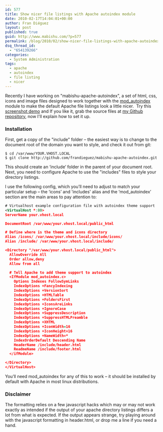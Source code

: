```yaml
---
id: 577
title: Show nicer file listings with Apache autoindex module
date: 2010-02-17T14:04:01+00:00
author: Fran Diéguez
layout: post
published: true
guid: http://www.mabishu.com/?p=577
permalink: /blog/2010/02/show-nicer-file-listings-with-apache-autoindex-module/
dsq_thread_id:
  - "654139266"
categories:
  - System Administration
tags:
  - apache
  - autoindex
  - file listing
  - nicer
---
```

Recently I have working on "mabishu-apache-autoindex", a set of html, css, icons and image files designed to work together with the <a href="http://httpd.apache.org/docs/2.0/mod/mod_autoindex.html">mod_autoindex</a> module to make the default Apache file listings look a little nicer.  Try this <a title="Screenshot demo of mabishu apache autoindex theme" href="http://img715.yfrog.com/img715/3013/capturadepantalla.png">screenshot demo</a> and If you like it, grab the source files at <a href="http://github.com/frandieguez/mabishu-apache-autoindex">my Github repository</a>, now I'll explain how to set it up.
<h3>Installation</h3>
First, get a copy of the "include" folder – the easiest way is to change to the document root of the domain you want to style, and check it out from git:

```
$ cd /var/www/YOUR.VHOST.LOCAL
$ git clone http://github.com/frandieguez/mabishu-apache-autoindex.git
```

This should create an ‘include’ folder in the parent of your document root. Next, you need to configure Apache to use the "includes" files to style your directory listings.

I use the following config, which you’ll need to adjust to match your particular setup – the ‘icons’ and 'includes' alias and the ‘mod_autoindex’ section are the main areas to pay attention to:

```xml
# Virtualhost example configuration file with autoindex theme support
<VirtualHost *:80>
ServerName your.vhost.local

DocumentRoot /var/www/your.vhost.local/public_html

# Define where is the theme and icons directory
Alias /icons/ /var/www/your.vhost.local/include/icons/
Alias /include/ /var/www/your.vhost.local/include/

<Directory "/var/www/your.vhost.local/public_html">
  AllowOverride All
  Order allow,deny
  Allow from all

  # Tell Apache to add theme support to autoindex
  <IfModule mod_autoindex.c>
    Options Indexes FollowSymLinks
    IndexOptions +FancyIndexing
    IndexOptions +VersionSort
    IndexOptions +HTMLTable
    IndexOptions +FoldersFirst
    IndexOptions +IconsAreLinks
    IndexOptions +IgnoreCase
    IndexOptions +SuppressDescription
    IndexOptions +SuppressHTMLPreamble
    IndexOptions +XHTML
    IndexOptions +IconWidth=16
    IndexOptions +IconHeight=16
    IndexOptions +NameWidth=*
    IndexOrderDefault Descending Name
    HeaderName /include/header.html
    ReadmeName /include/footer.html
  </ifModule>

</Directory>
</VirtualHost>
```
You’ll need mod_autoindex for any of this to work – it should be installed by default with Apache in most linux distributions.

### Disclaimer
The formatting relies on a few javascript hacks which may or may not work exactly as intended if the output of your apache directory listings differs a lot from what is expected. If the output appears strange, try playing around with the javascript formatting in header.html, or drop me a line if you need a hand.
